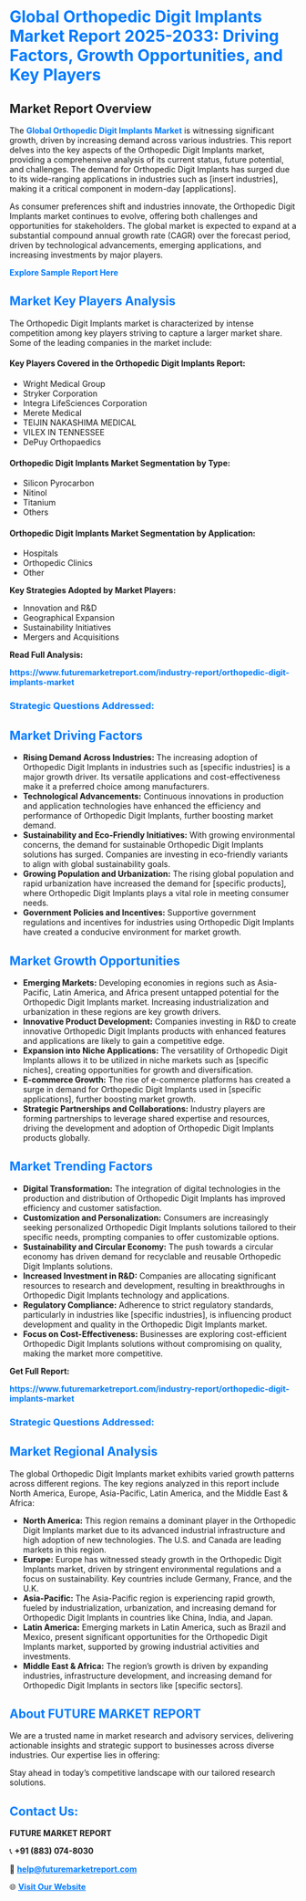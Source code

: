 <h1 style="color: #007BFF;">Global Orthopedic Digit Implants Market Report 2025-2033: Driving Factors, Growth Opportunities, and Key Players</h1>

<section id="overview">
<h2>Market Report Overview</h2>
<p>The <a href="https://www.futuremarketreport.com/industry-report/orthopedic-digit-implants-market" style="color: #007BFF; text-decoration: none;"><strong>Global Orthopedic Digit Implants Market</strong></a> is witnessing significant growth, driven by increasing demand across various industries. This report delves into the key aspects of the Orthopedic Digit Implants market, providing a comprehensive analysis of its current status, future potential, and challenges. The demand for Orthopedic Digit Implants has surged due to its wide-ranging applications in industries such as [insert industries], making it a critical component in modern-day [applications].</p>
<p>As consumer preferences shift and industries innovate, the Orthopedic Digit Implants market continues to evolve, offering both challenges and opportunities for stakeholders. The global market is expected to expand at a substantial compound annual growth rate (CAGR) over the forecast period, driven by technological advancements, emerging applications, and increasing investments by major players.</p>
</section>

<section id="overview">
<p><a href="https://www.futuremarketreport.com/request-sample/reportId=77133" style="color: #007BFF; text-decoration: none;"><strong>Explore Sample Report Here</strong></a></p>
</section>

<section id="key-players">
<h2 style="color: #007BFF;">Market Key Players Analysis</h2>
<p>The Orthopedic Digit Implants market is characterized by intense competition among key players striving to capture a larger market share. Some of the leading companies in the market include:</p>
<h4>Key Players Covered in the Orthopedic Digit Implants Report:</h4>
<ul><li>Wright Medical Group</li><li>Stryker Corporation</li><li>Integra LifeSciences Corporation</li><li>Merete Medical</li><li>TEIJIN NAKASHIMA MEDICAL</li><li>VILEX IN TENNESSEE</li><li>DePuy Orthopaedics</li></ul>
<h4>Orthopedic Digit Implants Market Segmentation by Type:</h4>
<ul><li>Silicon Pyrocarbon</li><li>Nitinol</li><li>Titanium</li><li>Others</li></ul>

<h4>Orthopedic Digit Implants Market Segmentation by Application:</h4>
<ul><li>Hospitals</li><li>Orthopedic Clinics</li><li>Other</li></ul>
<p><strong>Key Strategies Adopted by Market Players:</strong></p>
<ul>
<li>Innovation and R&D</li>
<li>Geographical Expansion</li>
<li>Sustainability Initiatives</li>
<li>Mergers and Acquisitions</li>
</ul>
</section>

<section>
<p><strong>Read Full Analysis: </strong></p><a href="https://www.futuremarketreport.com/industry-report/orthopedic-digit-implants-market" style="color: #007BFF; text-decoration: none;"><strong>https://www.futuremarketreport.com/industry-report/orthopedic-digit-implants-market</strong></a>
<h3 style="color: #007BFF;">Strategic Questions Addressed:</h3>
</section>

<section id="driving-factors">
<h2 style="color: #007BFF;">Market Driving Factors</h2>
<ul>
<li><strong>Rising Demand Across Industries:</strong> The increasing adoption of Orthopedic Digit Implants in industries such as [specific industries] is a major growth driver. Its versatile applications and cost-effectiveness make it a preferred choice among manufacturers.</li>
<li><strong>Technological Advancements:</strong> Continuous innovations in production and application technologies have enhanced the efficiency and performance of Orthopedic Digit Implants, further boosting market demand.</li>
<li><strong>Sustainability and Eco-Friendly Initiatives:</strong> With growing environmental concerns, the demand for sustainable Orthopedic Digit Implants solutions has surged. Companies are investing in eco-friendly variants to align with global sustainability goals.</li>
<li><strong>Growing Population and Urbanization:</strong> The rising global population and rapid urbanization have increased the demand for [specific products], where Orthopedic Digit Implants plays a vital role in meeting consumer needs.</li>
<li><strong>Government Policies and Incentives:</strong> Supportive government regulations and incentives for industries using Orthopedic Digit Implants have created a conducive environment for market growth.</li>
</ul>
</section>

<section id="growth-opportunities">
<h2 style="color: #007BFF;">Market Growth Opportunities</h2>
<ul>
<li><strong>Emerging Markets:</strong> Developing economies in regions such as Asia-Pacific, Latin America, and Africa present untapped potential for the Orthopedic Digit Implants market. Increasing industrialization and urbanization in these regions are key growth drivers.</li>
<li><strong>Innovative Product Development:</strong> Companies investing in R&D to create innovative Orthopedic Digit Implants products with enhanced features and applications are likely to gain a competitive edge.</li>
<li><strong>Expansion into Niche Applications:</strong> The versatility of Orthopedic Digit Implants allows it to be utilized in niche markets such as [specific niches], creating opportunities for growth and diversification.</li>
<li><strong>E-commerce Growth:</strong> The rise of e-commerce platforms has created a surge in demand for Orthopedic Digit Implants used in [specific applications], further boosting market growth.</li>
<li><strong>Strategic Partnerships and Collaborations:</strong> Industry players are forming partnerships to leverage shared expertise and resources, driving the development and adoption of Orthopedic Digit Implants products globally.</li>
</ul>
</section>

<section id="trending-factors">
<h2 style="color: #007BFF;">Market Trending Factors</h2>
<ul>
<li><strong>Digital Transformation:</strong> The integration of digital technologies in the production and distribution of Orthopedic Digit Implants has improved efficiency and customer satisfaction.</li>
<li><strong>Customization and Personalization:</strong> Consumers are increasingly seeking personalized Orthopedic Digit Implants solutions tailored to their specific needs, prompting companies to offer customizable options.</li>
<li><strong>Sustainability and Circular Economy:</strong> The push towards a circular economy has driven demand for recyclable and reusable Orthopedic Digit Implants solutions.</li>
<li><strong>Increased Investment in R&D:</strong> Companies are allocating significant resources to research and development, resulting in breakthroughs in Orthopedic Digit Implants technology and applications.</li>
<li><strong>Regulatory Compliance:</strong> Adherence to strict regulatory standards, particularly in industries like [specific industries], is influencing product development and quality in the Orthopedic Digit Implants market.</li>
<li><strong>Focus on Cost-Effectiveness:</strong> Businesses are exploring cost-efficient Orthopedic Digit Implants solutions without compromising on quality, making the market more competitive.</li>
</ul>
</section>

<section>
<p><strong>Get Full Report: </strong></p><a href="https://www.futuremarketreport.com/industry-report/orthopedic-digit-implants-market" style="color: #007BFF; text-decoration: none;"><strong>https://www.futuremarketreport.com/industry-report/orthopedic-digit-implants-market</strong></a>
<h3 style="color: #007BFF;">Strategic Questions Addressed:</h3>
</section>


<section id="regional-analysis">
<h2 style="color: #007BFF;">Market Regional Analysis</h2>
<p>The global Orthopedic Digit Implants market exhibits varied growth patterns across different regions. The key regions analyzed in this report include North America, Europe, Asia-Pacific, Latin America, and the Middle East & Africa:</p>
<ul>
<li><strong>North America:</strong> This region remains a dominant player in the Orthopedic Digit Implants market due to its advanced industrial infrastructure and high adoption of new technologies. The U.S. and Canada are leading markets in this region.</li>
<li><strong>Europe:</strong> Europe has witnessed steady growth in the Orthopedic Digit Implants market, driven by stringent environmental regulations and a focus on sustainability. Key countries include Germany, France, and the U.K.</li>
<li><strong>Asia-Pacific:</strong> The Asia-Pacific region is experiencing rapid growth, fueled by industrialization, urbanization, and increasing demand for Orthopedic Digit Implants in countries like China, India, and Japan.</li>
<li><strong>Latin America:</strong> Emerging markets in Latin America, such as Brazil and Mexico, present significant opportunities for the Orthopedic Digit Implants market, supported by growing industrial activities and investments.</li>
<li><strong>Middle East & Africa:</strong> The region’s growth is driven by expanding industries, infrastructure development, and increasing demand for Orthopedic Digit Implants in sectors like [specific sectors].</li>
</ul>
</section>

<footer>
<h2 style="color: #007BFF;">About FUTURE MARKET REPORT</h2>
<p>We are a trusted name in market research and advisory services, delivering actionable insights and strategic support to businesses across diverse industries. Our expertise lies in offering:</p>

<p>Stay ahead in today’s competitive landscape with our tailored research solutions.</p>

<h2 style="color: #007BFF;">Contact Us:</h2>
<p><strong>FUTURE MARKET REPORT</strong></p>
<p>📞 <strong>+91 (883) 074-8030</strong></p>
<p>📧 <strong><a href="mailto:help@futuremarketreport.com" style="color: #007BFF;">help@futuremarketreport.com</a></strong></p>
<p>🌐 <strong><a href="https://www.futuremarketreport.com/" style="color: #007BFF;">Visit Our Website</a></strong></p>
</footer>